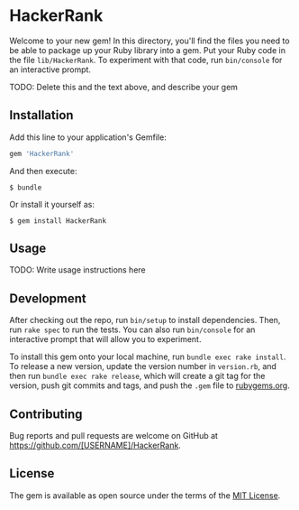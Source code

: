 # HackerRank

Welcome to your new gem! In this directory, you'll find the files you need to be able to package up your Ruby library into a gem. Put your Ruby code in the file `lib/HackerRank`. To experiment with that code, run `bin/console` for an interactive prompt.

TODO: Delete this and the text above, and describe your gem

## Installation

Add this line to your application's Gemfile:

```ruby
gem 'HackerRank'
```

And then execute:

    $ bundle

Or install it yourself as:

    $ gem install HackerRank

## Usage

TODO: Write usage instructions here

## Development

After checking out the repo, run `bin/setup` to install dependencies. Then, run `rake spec` to run the tests. You can also run `bin/console` for an interactive prompt that will allow you to experiment.

To install this gem onto your local machine, run `bundle exec rake install`. To release a new version, update the version number in `version.rb`, and then run `bundle exec rake release`, which will create a git tag for the version, push git commits and tags, and push the `.gem` file to [rubygems.org](https://rubygems.org).

## Contributing

Bug reports and pull requests are welcome on GitHub at https://github.com/[USERNAME]/HackerRank.

## License

The gem is available as open source under the terms of the [MIT License](https://opensource.org/licenses/MIT).
